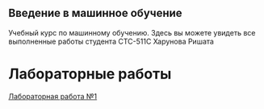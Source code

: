 ## Введение в машинное обучение

Учебный курс по машинному обучению. Здесь вы можете увидеть все выполненные работы студента СТС-511С Харунова Ришата

# Лабораторные работы

[Лабораторная работа №1](https://github.com/Rishat322/IntroML/tree/main/homework_1)